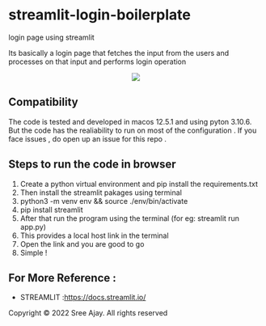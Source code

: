 # streamlit-login-boilerplate
login page using streamlit


Its basically a login page that fetches the input from the users and processes on that input and performs login operation


<p align="center"> 
<img src="https://github.com/sreeajay07/streamlt-login-boilerplate/blob/main/Screenshot%202022-09-13%20at%2010.10.39%20PM.png">
</p>


## Compatibility
The code is tested and developed  in macos 12.5.1 and using pyton 3.10.6. But the code has the realiability to run on most of the configuration . If you face issues , do open up an issue for this repo .


## Steps to run the code in browser
1. Create a python virtual environment and pip install the requirements.txt
2. Then install the streamlit pakages using terminal
3. python3 -m venv env && source ./env/bin/activate
4. pip install streamlit
5. After that run the program using the terminal (for eg: streamlit run app.py)
6. This provides a local host link in the terminal
7. Open the link and you are good to go
8. Simple !

## For More Reference :
+ STREAMLIT :https://docs.streamlit.io/


Copyright © 2022 Sree Ajay. All rights reserved
